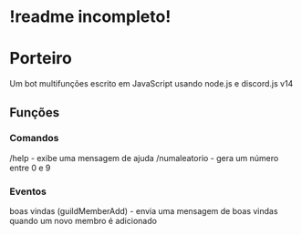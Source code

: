 # !readme incompleto!
# Porteiro
Um bot multifunções escrito em JavaScript usando node.js e discord.js v14
## Funções
### Comandos
/help - exibe uma mensagem de ajuda
/numaleatorio - gera um número entre 0 e 9
### Eventos
boas vindas (guildMemberAdd) - envia uma mensagem de boas vindas quando um novo membro é adicionado